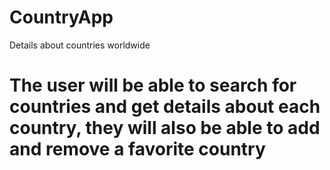 # CountryApp
Details about countries worldwide

# The user will be able to search for countries and get details about each country, they will also be able to add and remove a favorite country
